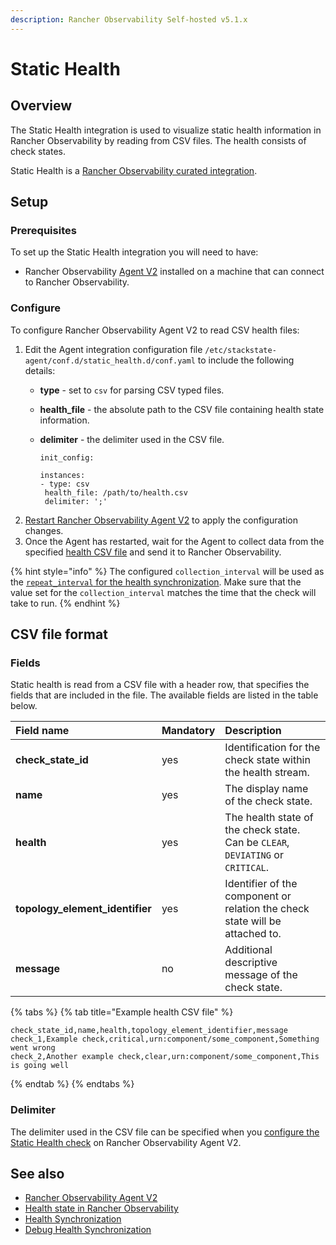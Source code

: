 ```yaml
---
description: Rancher Observability Self-hosted v5.1.x 
---
```


# Static Health

## Overview

The Static Health integration is used to visualize static health information in Rancher Observability by reading from CSV files. The health consists of check states.

Static Health is a [Rancher Observability curated integration](/stackpacks/integrations/about_integrations.md#stackstate-curated-integrations).

## Setup

### Prerequisites

To set up the Static Health integration you will need to have:

* Rancher Observability [Agent V2](../../setup/agent/about-stackstate-agent.md) installed on a machine that can connect to Rancher Observability.

### Configure

To configure Rancher Observability Agent V2 to read CSV health files:

1. Edit the Agent integration configuration file `/etc/stackstate-agent/conf.d/static_health.d/conf.yaml` to include the following details:
   * **type** - set to `csv` for parsing CSV typed files.
   * **health\_file** - the absolute path to the CSV file containing health state information.
   * **delimiter** - the delimiter used in the CSV file.

     ```text
     init_config:

     instances:
     - type: csv
      health_file: /path/to/health.csv
      delimiter: ';'
     ```
2. [Restart Rancher Observability Agent V2](../../setup/agent/about-stackstate-agent.md#deployment) to apply the configuration changes.
3. Once the Agent has restarted, wait for the Agent to collect data from the specified [health CSV file](static_health.md#csv-file-format) and send it to Rancher Observability.

{% hint style="info" %}
The configured `collection_interval` will be used as the [`repeat_interval` for the health synchronization](../../../configure/health/health-synchronization.md#repeat-interval). Make sure that the value set for the `collection_interval` matches the time that the check will take to run.
{% endhint %}

## CSV file format

### Fields

Static health is read from a CSV file with a header row, that specifies the fields that are included in the file. The available fields are listed in the table below.

| Field name | Mandatory | Description                                                                     |
| :--- | :--- |:--------------------------------------------------------------------------------|
| **check\_state\_id** | yes | Identification for the check state within the health stream.                   |
| **name** | yes | The display name of the check state.                                           |
| **health** | yes | The health state of the check state. Can be `CLEAR`, `DEVIATING` or `CRITICAL`. |
| **topology\_element\_identifier** | yes | Identifier of the component or relation the check state will be attached to.   |
| **message** | no | Additional descriptive message of the check state.                             |

{% tabs %}
{% tab title="Example health CSV file" %}
```text
check_state_id,name,health,topology_element_identifier,message
check_1,Example check,critical,urn:component/some_component,Something went wrong
check_2,Another example check,clear,urn:component/some_component,This is going well
```
{% endtab %}
{% endtabs %}

### Delimiter

The delimiter used in the CSV file can be specified when you [configure the Static Health check](static_health.md#configure) on Rancher Observability Agent V2.

## See also

* [Rancher Observability Agent V2](../../setup/agent/about-stackstate-agent.md)
* [Health state in Rancher Observability](../../use/concepts/health-state.md)
* [Health Synchronization](../../configure/health/health-synchronization.md)
* [Debug Health Synchronization](../../configure/health/debug-health-sync.md)

